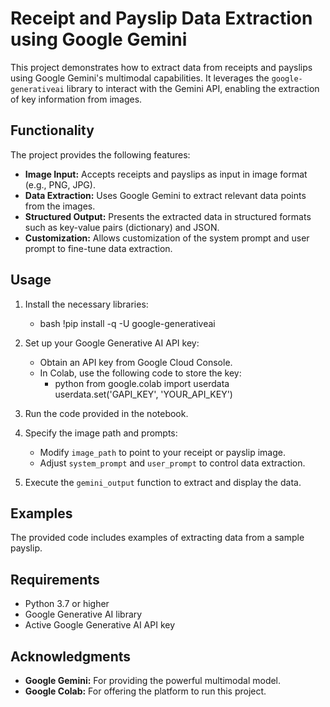 # Receipt and Payslip Data Extraction using Google Gemini

This project demonstrates how to extract data from receipts and payslips using Google Gemini's multimodal capabilities. It leverages the `google-generativeai` library to interact with the Gemini API, enabling the extraction of key information from images.

## Functionality

The project provides the following features:

* **Image Input:** Accepts receipts and payslips as input in image format (e.g., PNG, JPG).
* **Data Extraction:** Uses Google Gemini to extract relevant data points from the images.
* **Structured Output:** Presents the extracted data in structured formats such as key-value pairs (dictionary) and JSON.
* **Customization:** Allows customization of the system prompt and user prompt to fine-tune data extraction.


## Usage

1. Install the necessary libraries:
    - bash !pip install -q -U google-generativeai
    
2. Set up your Google Generative AI API key:

   * Obtain an API key from Google Cloud Console.
   * In Colab, use the following code to store the key:
       - python from google.colab import userdata userdata.set('GAPI_KEY', 'YOUR_API_KEY')

3. Run the code provided in the notebook.

4. Specify the image path and prompts:
   * Modify `image_path` to point to your receipt or payslip image.
   * Adjust `system_prompt` and `user_prompt` to control data extraction.

5. Execute the `gemini_output` function to extract and display the data.

## Examples

The provided code includes examples of extracting data from a sample payslip.

## Requirements

* Python 3.7 or higher
* Google Generative AI library
* Active Google Generative AI API key

## Acknowledgments

* **Google Gemini:** For providing the powerful multimodal model.
* **Google Colab:** For offering the platform to run this project.
